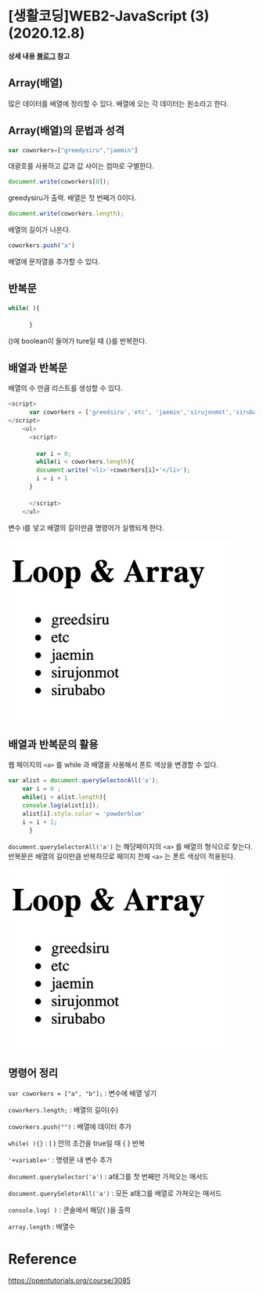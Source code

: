 # [생활코딩]WEB2-JavaScript (3) (2020.12.8)

**상세 내용 [블로그](https://greedysiru.tistory.com/18) 참고**

## Array(배열)

많은 데이터를 배열에 정리할 수 있다. 배열에 오는 각 데이터는 원소라고 한다.



## Array(배열)의 문법과 성격

```javascript
var coworkers=["greedysiru","jaemin"]
```

대괄호를 사용하고 값과 값 사이는 컴마로 구별한다.

```javascript
document.write(coworkers[0]);
```

greedysiru가 출력. 배열은 첫 번째가 0이다.

```javascript
document.write(coworkers.length);
```

배열의 길이가 나온다.

```javascript
coworkers.push("a")
```

배열에 문자열을 추가할 수 있다.



## 반복문

```javascript
while( ){
      
      }
```

()에 boolean이 들어가 ture일 때 {}를 반복한다.



## 배열과 반복문

배열의  수 만큼 리스트를 생성할 수 있다.

```javascript
<script>
      var coworkers = ['greedsiru','etc', 'jaemin','sirujonmot','sirubabo'];
</script>
    <ul>
      <script>

        var i = 0;
        while(i < coworkers.length){
        document.write('<li>'+coworkers[i]+'</li>');
        i = i + 1
      }

 	  </script>
    </ul>


```

변수 i를 넣고 배열의 길이만큼 명령어가 실행되게 한다.

![Loop&Array](ETC/images/JavaScript3-1.png)



## 배열과 반복문의 활용

웹 페이지의 `<a>` 를 while 과 배열을 사용해서 폰트 색상을 변경할 수 있다.

```javascript
var alist = document.querySelectorAll('a');
    var i = 0 ;
    while(i < alist.length){
    console.log(alist[i]);
    alist[i].style.color = 'powderblue'
    i = i + 1;
      }
```

`document.querySelectorAll('a')` 는 해당페이지의 `<a>` 를 배열의 형식으로 찾는다. 반복문은 배열의 길이만큼 반복하므로 페이지 전체 `<a>` 는 폰트 색상이 적용된다.

![fontcolor](ETC/images/JavaScript3-1.png)



## 명령어 정리

`var coworkers = ["a", "b"];` : 변수에 배열 넣기

`coworkers.length;` : 배열의 길이(수)

`coworkers.push("")` : 배열에 데이터 추가

`while( ){}` : ( ) 안의 조건을 true일 때 { } 반복

`'+variable+'` : 명령문 내 변수 추가

`document.querySelector('a')` : a태그를 첫 번째만 가져오는 매서드

`document.querySeletorAll('a')` : 모든 a태그를 배열로 가져오는 매서드

`console.log( )` : 콘솔에서 해당( )을 출력

`array.length` : 배열수



# Reference

https://opentutorials.org/course/3085

